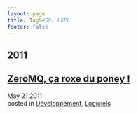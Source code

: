 ```yaml
---
layout: page
title: Tag&#58; LGPL
footer: false
---
```


<div id="blog-archives" class="category">
<h2>2011</h2>

<article>
<h1><a href="/2011/05/21/zeromq-ca-roxe-du-poney/index.html">ZeroMQ, ça roxe du poney !</a></h1>
<time datetime="2011-05-21T00:00:00-06:00" pubdate><span class='month'>May</span> <span class='day'>21</span> <span class='year'>2011</span></time>
<footer>
<span class="categories">posted in 
<a href='/categories/développement/'>Développement</a>, <a href='/categories/logiciels/'>Logiciels</a></span>
</footer>
</article>
</div>
